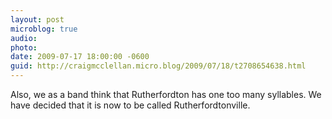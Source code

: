 ```yaml
---
layout: post
microblog: true
audio: 
photo: 
date: 2009-07-17 18:00:00 -0600
guid: http://craigmcclellan.micro.blog/2009/07/18/t2708654638.html
---
```

Also, we as a band think that Rutherfordton has one too many syllables.  We have decided that it is now to be called Rutherfordtonville.
